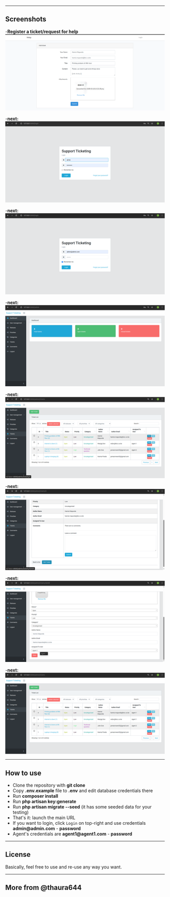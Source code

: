 
---
## Screenshots

 -**Register a ticket/request for help**
    ![user](/public/img/1.png)

 -**next:**   
    ![user](/public/img/2.png)

  -**next:**   
    ![user](/public/img/3.png)

  -**next:**   
    ![user](/public/img/4.png)

  -**next:**   
    ![user](/public/img/5.png)

  -**next:**   
    ![user](/public/img/6.png)

  -**next:**   
    ![user](/public/img/7.png)

  -**next:**   
    ![user](/public/img/8.png)

---

## How to use

- Clone the repository with __git clone__
- Copy __.env.example__ file to __.env__ and edit database credentials there
- Run __composer install__
- Run __php artisan key:generate__
- Run __php artisan migrate --seed__ (it has some seeded data for your testing)
- That's it: launch the main URL 
- If you want to login, click `Login` on top-right and use credentials __admin@admin.com__ - __password__ 
- Agent's credentials are __agent1@agent1.com__ - __password__ 

---

## License

Basically, feel free to use and re-use any way you want.

---

## More from @thaura644